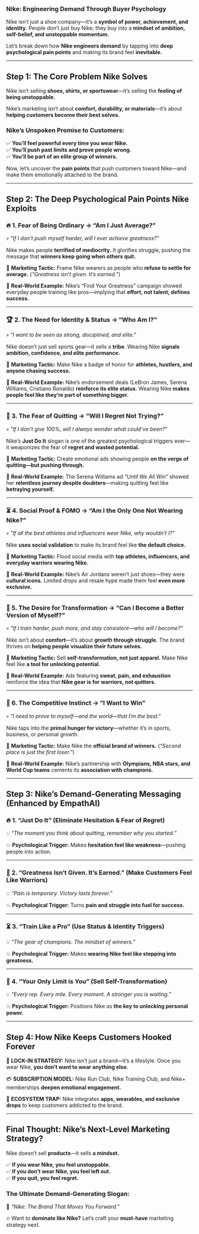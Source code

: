 ### **Nike: Engineering Demand Through Buyer Psychology**  

Nike isn’t just a shoe company—it’s a **symbol of power, achievement, and identity**. People don’t just buy Nike; they buy into a **mindset of ambition, self-belief, and unstoppable momentum.**  

Let’s break down how **Nike engineers demand** by tapping into **deep psychological pain points** and making its brand feel **inevitable.**  

---

## **Step 1: The Core Problem Nike Solves**  

Nike isn’t selling **shoes, shirts, or sportswear**—it’s selling the **feeling of being unstoppable.**  

Nike’s marketing isn’t about **comfort, durability, or materials**—it’s about **helping customers become their best selves.**  

### **Nike’s Unspoken Promise to Customers:**  
✅ **You’ll feel powerful every time you wear Nike.**  
✅ **You’ll push past limits and prove people wrong.**  
✅ **You’ll be part of an elite group of winners.**  

Now, let’s uncover the **pain points** that push customers toward Nike—and make them emotionally attached to the brand.  

---

## **Step 2: The Deep Psychological Pain Points Nike Exploits**  

### **🔥 1. Fear of Being Ordinary → “Am I Just Average?”**  
💀 *"If I don’t push myself harder, will I ever achieve greatness?"*  

Nike makes people **terrified of mediocrity.** It glorifies struggle, pushing the message that **winners keep going when others quit.**  

🔹 **Marketing Tactic:** Frame Nike wearers as people who **refuse to settle for average.** (*“Greatness isn’t given. It’s earned.”*)  

🔹 **Real-World Example:** Nike’s “Find Your Greatness” campaign showed everyday people training like pros—implying that **effort, not talent, defines success.**  

---

### **🏆 2. The Need for Identity & Status → “Who Am I?”**  
💀 *"I want to be seen as strong, disciplined, and elite."*  

Nike doesn’t just sell sports gear—it sells a **tribe**. Wearing Nike **signals ambition, confidence, and elite performance.**  

🔹 **Marketing Tactic:** Make Nike a badge of honor for **athletes, hustlers, and anyone chasing success.**  

🔹 **Real-World Example:** Nike’s endorsement deals (LeBron James, Serena Williams, Cristiano Ronaldo) **reinforce its elite status.** Wearing Nike **makes people feel like they’re part of something bigger.**  

---

### **🚀 3. The Fear of Quitting → “Will I Regret Not Trying?”**  
💀 *"If I don’t give 100%, will I always wonder what could’ve been?"*  

Nike’s **Just Do It** slogan is one of the greatest psychological triggers ever—it weaponizes the fear of **regret and wasted potential.**  

🔹 **Marketing Tactic:** Create emotional ads showing people **on the verge of quitting—but pushing through.**  

🔹 **Real-World Example:** The Serena Williams ad *“Until We All Win”* showed her **relentless journey despite doubters**—making quitting feel like **betraying yourself.**  

---

### **⏳ 4. Social Proof & FOMO → “Am I the Only One Not Wearing Nike?”**  
💀 *"If all the best athletes and influencers wear Nike, why wouldn’t I?"*  

Nike **uses social validation** to make its brand feel like **the default choice.**  

🔹 **Marketing Tactic:** Flood social media with **top athletes, influencers, and everyday warriors wearing Nike.**  

🔹 **Real-World Example:** Nike’s Air Jordans weren’t just shoes—they were **cultural icons.** Limited drops and resale hype made them feel **even more exclusive.**  

---

### **💪 5. The Desire for Transformation → “Can I Become a Better Version of Myself?”**  
💀 *"If I train harder, push more, and stay consistent—who will I become?"*  

Nike isn’t about **comfort**—it’s about **growth through struggle.** The brand thrives on **helping people visualize their future selves.**  

🔹 **Marketing Tactic:** Sell **self-transformation, not just apparel.** Make Nike feel like **a tool for unlocking potential.**  

🔹 **Real-World Example:** Ads featuring **sweat, pain, and exhaustion** reinforce the idea that **Nike gear is for warriors, not quitters.**  

---

### **🏅 6. The Competitive Instinct → “I Want to Win”**  
💀 *"I need to prove to myself—and the world—that I’m the best."*  

Nike taps into the **primal hunger for victory**—whether it’s in sports, business, or personal growth.  

🔹 **Marketing Tactic:** Make Nike the **official brand of winners.** (*“Second place is just the first loser.”*)  

🔹 **Real-World Example:** Nike’s partnership with **Olympians, NBA stars, and World Cup teams** cements its **association with champions.**  

---

## **Step 3: Nike’s Demand-Generating Messaging (Enhanced by EmpathAI)**  

### **🔥 1. “Just Do It” (Eliminate Hesitation & Fear of Regret)**  
💡 *“The moment you think about quitting, remember why you started.”*  

💥 **Psychological Trigger:** Makes **hesitation feel like weakness**—pushing people into action.  

---

### **🚀 2. “Greatness Isn’t Given. It’s Earned.” (Make Customers Feel Like Warriors)**  
💡 *“Pain is temporary. Victory lasts forever.”*  

💥 **Psychological Trigger:** Turns **pain and struggle into fuel for success.**  

---

### **⏳ 3. “Train Like a Pro” (Use Status & Identity Triggers)**  
💡 *“The gear of champions. The mindset of winners.”*  

💥 **Psychological Trigger:** Makes **wearing Nike feel like stepping into greatness.**  

---

### **💎 4. “Your Only Limit is You” (Sell Self-Transformation)**  
💡 *“Every rep. Every mile. Every moment. A stronger you is waiting.”*  

💥 **Psychological Trigger:** Positions Nike as **the key to unlocking personal power.**  

---

## **Step 4: How Nike Keeps Customers Hooked Forever**  

🔗 **LOCK-IN STRATEGY:** Nike isn’t just a brand—it’s a lifestyle. Once you wear Nike, **you don’t want to wear anything else.**  

💳 **SUBSCRIPTION MODEL:** Nike Run Club, Nike Training Club, and Nike+ memberships **deepen emotional engagement.**  

📱 **ECOSYSTEM TRAP:** Nike integrates **apps, wearables, and exclusive drops** to keep customers addicted to the brand.  

---

## **Final Thought: Nike’s Next-Level Marketing Strategy?**  
Nike doesn’t sell **products**—it sells **a mindset.**  

✅ **If you wear Nike, you feel unstoppable.**  
✅ **If you don’t wear Nike, you feel left out.**  
✅ **If you quit, you feel regret.**  

### **The Ultimate Demand-Generating Slogan:**  
🔮 *“Nike: The Brand That Moves You Forward.”*  

🔥 Want to **dominate like Nike?** Let’s craft your **must-have** marketing strategy next.
